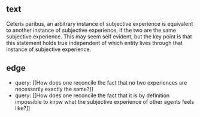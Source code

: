 ## text
Ceteris paribus, an arbitrary instance of subjective experience is equivalent to another instance of subjective experience, if the two are the same subjective experience. This may seem self evident, but the key point is that this statement holds true independent of which entity lives through that instance of subjective experience.

## edge
- query: [[How does one reconcile the fact that no two experiences are necessarily exactly the same?]]
- query: [[How does one reconcile the fact that it is by definition impossible to know what the subjective experience of other agents feels like?]]